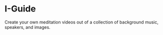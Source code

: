 # I-Guide
Create your own meditation videos out of a collection of background music, speakers, and images. 
